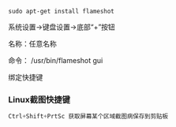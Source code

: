 ```shell
sudo apt-get install flameshot
```

系统设置->键盘设置->底部“+”按钮

名称：任意名称

命令： /usr/bin/flameshot gui

绑定快捷键

### Linux截图快捷键

```java
Ctrl+Shift+PrtSc 获取屏幕某个区域截图病保存到剪贴板
```